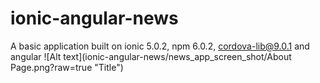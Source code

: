 # ionic-angular-news
A basic application built on ionic 5.0.2, npm 6.0.2, cordova-lib@9.0.1 and angular
![Alt text](ionic-angular-news/news_app_screen_shot/About Page.png?raw=true "Title")
